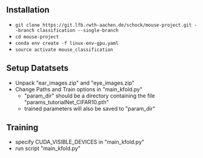 ## Installation

* ``git clone https://git.lfb.rwth-aachen.de/schock/mouse-project.git --branch classification --single-branch``
* ``cd mouse-project``
* ``conda env create -f linux-env-gpu.yaml``
* ``source activate mouse_classification``

## Setup Datatsets 

* Unpack "ear_images.zip" and "eye_images.zip"
* Change Paths and Train options in "main_kfold.py"
  * "param_dir" should be a directory containing the file "params_tutorialNet_CIFAR10.pth"
  * trained parameters will also be saved to "param_dir"

## Training

* specify CUDA_VISIBLE_DEVICES in "main_kfold.py"
* run script "main_kfold.py" 